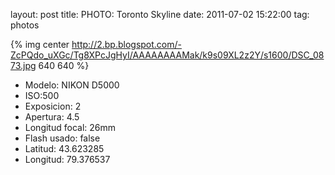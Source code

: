 layout: post
title: PHOTO: Toronto Skyline
date: 2011-07-02 15:22:00
tag: photos

{% img center http://2.bp.blogspot.com/-ZcPQdo_uXGc/Tg8XPcJgHyI/AAAAAAAAMak/k9s09XL2z2Y/s1600/DSC_0873.jpg 640 640 %}

- Modelo: NIKON D5000  
- ISO:500  
- Exposicion: 2  
- Apertura: 4.5  
- Longitud focal: 26mm  
- Flash usado: false  
- Latitud: 43.623285  
- Longitud: 79.376537  

